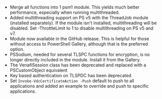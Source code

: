 - Merge all functions into 1 psm1 module.  This yields much better performance, especially when running multithreaded.
- Added multithreading support on PS v5 with the ThreadJob module (installed separately).  If the module isn't installed, multithreading will be disabled.  Set -ThrottleLimit to 1 to disable multithreading on PS v5 and v7.
- Module now available in the GitHub release.  This is helpful for those without access to PowerShell Gallery, although that is the preferred option.
- PSSodium, needed for several TLSPC functions for encryption, is no longer directly included in the module.  Install it from the Gallery.
- The VenafiSession class has been deprecated and replaced with a PSCustomObject equivalent
- Key based authentication on TLSPDC has been deprecated
- Set `Invoke-VdcCertificateAction -Push` default to push to all applications and added an example to override and push to specific applications.